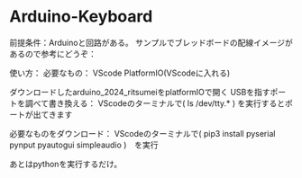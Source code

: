 # Arduino-Keyboard
前提条件：Arduinoと回路がある。
サンプルでブレッドボードの配線イメージがあるので参考にどうぞ：

使い方：
  必要なもの：
    VScode
    PlatformIO(VScodeに入れる)

  ダウンロードしたarduino_2024_ritsumeiをplatformIOで開く
  USBを指すポートを調べて書き換える：
    VScodeのターミナルで( ls /dev/tty.* ) を実行するとポートが出てきます

  必要なものをダウンロード：
    VScodeのターミナルで( pip3 install pyserial pynput pyautogui simpleaudio )　を実行

  あとはpythonを実行するだけ。

  
